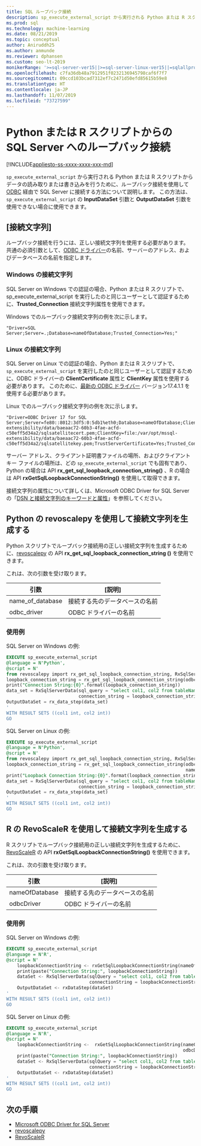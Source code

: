 ```yaml
---
title: SQL ループバック接続
description: sp_execute_external_script から実行される Python または R スクリプトからデータの読み取りまたは書き込みを行うために、ループバック接続を使用して ODBC 経由で SQL Server に接続する方法について説明します。 この方法は、sp_execute_external_script の InputDataSet 引数と OutputDataSet 引数を使用できない場合に使用できます。
ms.prod: sql
ms.technology: machine-learning
ms.date: 08/21/2019
ms.topic: conceptual
author: Aniruddh25
ms.author: anmunde
ms.reviewer: dphansen
ms.custom: seo-lt-2019
monikerRange: '>=sql-server-ver15||>=sql-server-linux-ver15||=sqlallproducts-allversions'
ms.openlocfilehash: c7fa36db48a7912951f0232136945798caf6f7f7
ms.sourcegitcommit: 09ccd103bcad7312ef7c2471d50efd85615b59e8
ms.translationtype: HT
ms.contentlocale: ja-JP
ms.lasthandoff: 11/07/2019
ms.locfileid: "73727599"
---
```

# <a name="loopback-connection-to-sql-server-from-a-python-or-r-script"></a>Python または R スクリプトからの SQL Server へのループバック接続
[!INCLUDE[appliesto-ss-xxxx-xxxx-xxx-md](../../includes/appliesto-ss-xxxx-xxxx-xxx-md.md)]

`sp_execute_external_script` から実行される Python または R スクリプトからデータの読み取りまたは書き込みを行うために、ループバック接続を使用して [ODBC](../../connect/odbc/microsoft-odbc-driver-for-sql-server.md) 経由で SQL Server に接続する方法について説明します。 この方法は、`sp_execute_external_script` の **InputDataSet** 引数と **OutputDataSet** 引数を使用できない場合に使用できます。

## <a name="connection-string"></a>[接続文字列]

ループバック接続を行うには、正しい接続文字列を使用する必要があります。 共通の必須引数として、[ODBC ドライバー](../../connect/odbc/microsoft-odbc-driver-for-sql-server.md)の名前、サーバーのアドレス、およびデータベースの名前を指定します。

### <a name="connection-string-on-windows"></a>Windows の接続文字列

SQL Server on Windows での認証の場合、Python または R スクリプトで、sp_execute_external_script を実行したのと同じユーザーとして認証するために、**Trusted_Connection** 接続文字列属性を使用できます。

Windows でのループバック接続文字列の例を次に示します。

``` 
"Driver=SQL Server;Server=.;Database=nameOfDatabase;Trusted_Connection=Yes;"
```

### <a name="connection-string-on-linux"></a>Linux の接続文字列

SQL Server on Linux での認証の場合、Python または R スクリプトで、`sp_execute_external_script` を実行したのと同じユーザーとして認証するために、ODBC ドライバーの **ClientCertificate** 属性と **ClientKey** 属性を使用する必要があります。 このために、[最新の ODBC ドライバー](../../connect/odbc/download-odbc-driver-for-sql-server.md) バージョン17.4.1.1 を使用する必要があります。

Linux でのループバック接続文字列の例を次に示します。

```
"Driver=ODBC Driver 17 for SQL Server;Server=fe80::8012:3df5:0:5db1%eth0;Database=nameOfDatabase;ClientCertificate=file:/var/opt/mssql-extensibility/data/baeaac72-60b3-4fae-acfd-c50eff5d34a2/sqlsatellitecert.pem;ClientKey=file:/var/opt/mssql-extensibility/data/baeaac72-60b3-4fae-acfd-c50eff5d34a2/sqlsatellitekey.pem;TrustServerCertificate=Yes;Trusted_Connection=no;Encrypt=Yes"
```

サーバー アドレス、クライアント証明書ファイルの場所、およびクライアント キー ファイルの場所は、どの `sp_execute_external_script` でも固有であり、Python の場合は API **rx_get_sql_loopback_connection_string()** 、R の場合は API **rxGetSqlLoopbackConnectionString()** を使用して取得できます。

接続文字列の属性について詳しくは、Microsoft ODBC Driver for SQL Server の「[DSN と接続文字列のキーワードと属性](https://docs.microsoft.com/sql/connect/odbc/dsn-connection-string-attribute?view=sql-server-linux-ver15#new-connection-string-keywords-and-connection-attributes)」を参照してください。

## <a name="generate-connection-string-with-revoscalepy-for-python"></a>Python の revoscalepy を使用して接続文字列を生成する

Python スクリプトでループバック接続用の正しい接続文字列を生成するために、[revoscalepy](../python/ref-py-revoscalepy.md) の API **rx_get_sql_loopback_connection_string ()** を使用できます。

これは、次の引数を受け取ります。

| 引数 | [説明] |
|-|-|
| name_of_database | 接続する先のデータベースの名前 |
| odbc_driver | ODBC ドライバーの名前 |

### <a name="examples"></a>使用例

SQL Server on Windows の例:

```sql
EXECUTE sp_execute_external_script
@language = N'Python',
@script = N'
from revoscalepy import rx_get_sql_loopback_connection_string, RxSqlServerData, rx_data_step
loopback_connection_string = rx_get_sql_loopback_connection_string(odbc_driver="SQL Server", name_of_database="DBName")
print("Connection String:{0}".format(loopback_connection_string))
data_set = RxSqlServerData(sql_query = "select col1, col2 from tableName",
                           connection_string = loopback_connection_string)
OutputDataSet = rx_data_step(data_set)
'
WITH RESULT SETS ((col1 int, col2 int))
GO
```

SQL Server on Linux の例:

```sql
EXECUTE sp_execute_external_script
@language = N'Python',
@script = N'
from revoscalepy import rx_get_sql_loopback_connection_string, RxSqlServerData, rx_data_step
loopback_connection_string = rx_get_sql_loopback_connection_string(odbc_driver="ODBC Driver 17 for SQL Server",
                                                                   name_of_database="DBName")
print("Loopback Connection String:{0}".format(loopback_connection_string))
data_set = RxSqlServerData(sql_query = "select col1, col2 from tableName",
                           connection_string = loopback_connection_string)
OutputDataSet = rx_data_step(data_set)
'
WITH RESULT SETS ((col1 int, col2 int))
GO
```

## <a name="generate-connection-string-with-revoscaler-for-r"></a>R の RevoScaleR を使用して接続文字列を生成する

R スクリプトでループバック接続用の正しい接続文字列を生成するために、[RevoScaleR](../r/ref-r-revoscaler.md) の API **rxGetSqlLoopbackConnectionString()** を使用できます。

これは、次の引数を受け取ります。

| 引数 | [説明] |
|-|-|
| nameOfDatabase | 接続する先のデータベースの名前 |
| odbcDriver | ODBC ドライバーの名前 |

### <a name="examples"></a>使用例

SQL Server on Windows の例:

```sql
EXECUTE sp_execute_external_script
@language = N'R',
@script = N'
    loopbackConnectionString <- rxGetSqlLoopbackConnectionString(nameOfDatabase="DBName", odbcDriver ="SQL Server")
    print(paste("Connection String:", loopbackConnectionString))
    dataSet <- RxSqlServerData(sqlQuery = "select col1, col2 from tableName",
                               connectionString = loopbackConnectionString)
    OutputDataSet <- rxDataStep(dataSet)
'
WITH RESULT SETS ((col1 int, col2 int))
GO
```

SQL Server on Linux の例:

```sql
EXECUTE sp_execute_external_script
@language = N'R',
@script = N'
    loopbackConnectionString <-  rxGetSqlLoopbackConnectionString(nameOfDatabase="DBName", 
                                                                  odbcDriver ="ODBC Driver 17 for SQL Server")
    print(paste("Connection String:", loopbackConnectionString))
    dataSet <- RxSqlServerData(sqlQuery = "select col1, col2 from tableName", 
                               connectionString = loopbackConnectionString)
    OutputDataSet <- rxDataStep(dataSet)
'
WITH RESULT SETS ((col1 int, col2 int))
GO
```

## <a name="next-steps"></a>次の手順

+ [Microsoft ODBC Driver for SQL Server](../../connect/odbc/microsoft-odbc-driver-for-sql-server.md)
+ [revoscalepy](../python/ref-py-revoscalepy.md)
+ [RevoScaleR](../r/ref-r-revoscaler.md)
